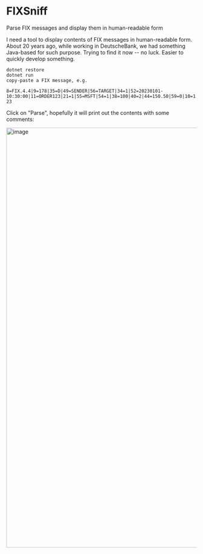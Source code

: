 # FIXSniff
Parse FIX messages and display them in human-readable form

I need a tool to display contents of FIX messages in human-readable form. About 20 years ago, while working in DeutscheBank, we had something Java-based for such purpose. 
Trying to find it now -- no luck. Easier to quickly develop something.

```
dotnet restore
dotnet run
copy-paste a FIX message, e.g.
```

``8=FIX.4.4|9=178|35=D|49=SENDER|56=TARGET|34=1|52=20230101-10:30:00|11=ORDER123|21=1|55=MSFT|54=1|38=100|40=2|44=150.50|59=0|10=123``

Click on "Parse", hopefully it will print out the contents with some comments:

<img width="902" height="1112" alt="image" src="https://github.com/user-attachments/assets/6fa2ebe5-cf79-4b63-9810-c143c7cb9b78" />
